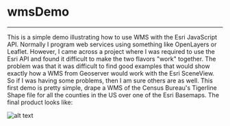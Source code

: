 # wmsDemo
---

This is a simple demo illustrating how to use WMS with the Esri JavaScript API. Normally I program web services using something like OpenLayers or Leaflet. However, I came across a project where I was required to use the Esri API and found it difficult to make the two flavors "work" together. The problem was that it was difficult to find good examples that would show exactly how a WMS from Geoserver would work with the Esri SceneView. So if I was having some problems, then I am sure others are as well. This first demo is pretty simple, drape a WMS of the Census Bureau's Tigerline Shape file for all the counties in the US over one of the Esri Basemaps. The final product looks like:

![alt text](https://github.com/alilje/wmsDemo/blob/master/Screen%20Shot%202020-06-13%20at%2011.46.57%20AM.png "Simple Geoserver Layer over SceneView")



